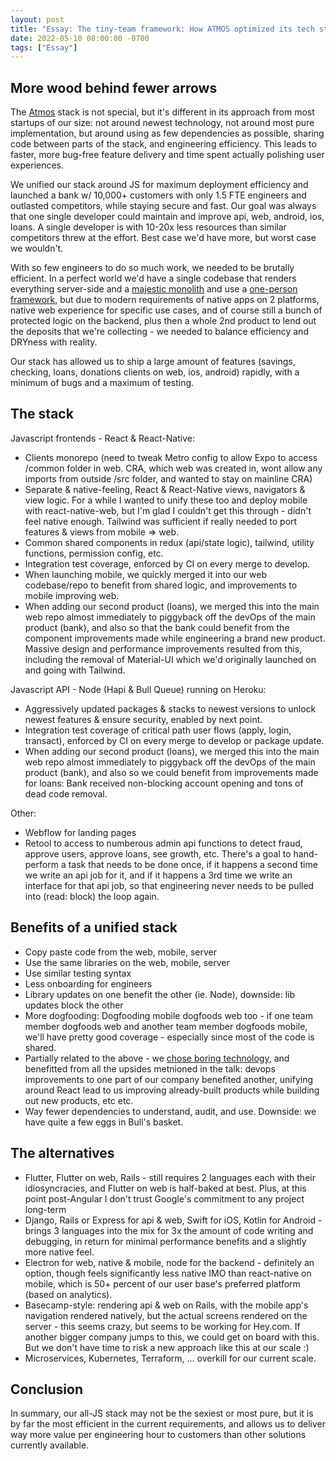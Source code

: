 ```yaml
---
layout: post
title: "Essay: The tiny-team framework: How ATMOS optimized its tech stack around extreme efficiency"
date: 2022-05-10 08:00:00 -0700
tags: ["Essay"]
---
```


## More wood behind fewer arrows

The [Atmos](https://www.joinatmos.com) stack is not special, but it's different in its approach from most startups of our size: not around newest technology, not around most pure implementation, but around using as few dependencies as possible, sharing code between parts of the stack, and engineering efficiency. This leads to faster, more bug-free feature delivery and time spent actually polishing user experiences.

We unified our stack around JS for maximum deployment efficiency and launched a bank w/ 10,000+ customers with only 1.5 FTE engineers and outlasted competitors, while staying secure and fast. Our goal was always that one single developer could maintain and improve api, web, android, ios, loans. A single developer is with 10-20x less resources than similar competitors threw at the effort. Best case we'd have more, but worst case we wouldn't.

With so few engineers to do so much work, we needed to be brutally efficient. In a perfect world we'd have a single codebase that renders everything server-side and a [majestic monolith](/a-node-js-developer-discovers-rails/) and use a [one-person framework](https://world.hey.com/dhh/the-one-person-framework-711e6318), but due to modern requirements of native apps on 2 platforms, native web experience for specific use cases, and of course still a bunch of protected logic on the backend, plus then a whole 2nd product to lend out the deposits that we're collecting - we needed to balance efficiency and DRYness with reality.

Our stack has allowed us to ship a large amount of features (savings, checking, loans, donations clients on web, ios, android) rapidly, with a minimum of bugs and a maximum of testing.

## The stack

Javascript frontends - React & React-Native:

- Clients monorepo (need to tweak Metro config to allow Expo to access /common folder in web. CRA, which web was created in, wont allow any imports from outside /src folder, and wanted to stay on mainline CRA)
- Separate & native-feeling, React & React-Native views, navigators & view logic. For a while I wanted to unify these too and deploy mobile with react-native-web, but I'm glad I couldn't get this through - didn't feel native enough. Tailwind was sufficient if really needed to port features & views from mobile => web.
- Common shared components in redux (api/state logic), tailwind, utility functions, permission config, etc.
- Integration test coverage, enforced by CI on every merge to develop.
- When launching mobile, we quickly merged it into our web codebase/repo to benefit from shared logic, and improvements to mobile improving web.
- When adding our second product (loans), we merged this into the main web repo almost immediately to piggyback off the devOps of the main product (bank), and also so that the bank could benefit from the component improvements made while engineering a brand new product. Massive design and performance improvements resulted from this, including the removal of Material-UI which we'd originally launched on and going with Tailwind.

Javascript API - Node (Hapi & Bull Queue) running on Heroku:

- Aggressively updated packages & stacks to newest versions to unlock newest features & ensure security, enabled by next point.
- Integration test coverage of critical path user flows (apply, login, transact), enforced by CI on every merge to develop or package update.
- When adding our second product (loans), we merged this into the main web repo almost immediately to piggyback off the devOps of the main product (bank), and also so we could benefit from improvements made for loans: Bank received non-blocking account opening and tons of dead code removal.

Other:

- Webflow for landing pages
- Retool to access to numberous admin api functions to detect fraud, approve users, approve loans, see growth, etc. There's a goal to hand-perform a task that needs to be done once, if it happens a second time we write an api job for it, and if it happens a 3rd time we write an interface for that api job, so that engineering never needs to be pulled into (read: block) the loop again.

## Benefits of a unified stack

- Copy paste code from the web, mobile, server
- Use the same libraries on the web, mobile, server
- Use similar testing syntax
- Less onboarding for engineers
- Library updates on one benefit the other (ie. Node), downside: lib updates block the other
- More dogfooding: Dogfooding mobile dogfoods web too - if one team member dogfoods web and another team member dogfoods mobile, we'll have pretty good coverage - especially since most of the code is shared.
- Partially related to the above - we [chose boring technology](https://boringtechnology.club/), and benefitted from all the upsides metnioned in the talk: devops improvements to one part of our company benefited another, unifying around React lead to us improving already-built products while building out new products, etc etc.
- Way fewer dependencies to understand, audit, and use. Downside: we have quite a few eggs in Bull's basket.

## The alternatives

- Flutter, Flutter on web, Rails - still requires 2 languages each with their idiosyncracies, and Flutter on web is half-baked at best. Plus, at this point post-Angular I don't trust Google's commitment to any project long-term
- Django, Rails or Express for api & web, Swift for iOS, Kotlin for Android - brings 3 languages into the mix for 3x the amount of code writing and debugging, in return for minimal performance benefits and a slightly more native feel.
- Electron for web, native & mobile, node for the backend - definitely an option, though feels significantly less native IMO than react-native on mobile, which is 50+ percent of our user base's preferred platform (based on analytics).
- Basecamp-style: rendering api & web on Rails, with the mobile app's navigation rendered natively, but the actual screens rendered on the server - this seems crazy, but seems to be working for Hey.com. If another bigger company jumps to this, we could get on board with this. But we don't have time to risk a new approach like this at our scale :)
- Microservices, Kubernetes, Terraform, ... overkill for our current scale.

## Conclusion

In summary, our all-JS stack may not be the sexiest or most pure, but it is by far the most efficient in the current requirements, and allows us to deliver way more value per engineering hour to customers than other solutions currently available.
